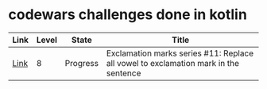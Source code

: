 # codewars challenges done in kotlin

| Link                                                           | Level | State    | Title                                                                                      |
|----------------------------------------------------------------|-------|----------|--------------------------------------------------------------------------------------------|
| [Link](https://www.codewars.com/kata/57fb09ef2b5314a8a90001ed) | 8     | Progress | Exclamation marks series #11: Replace all vowel to exclamation mark in the sentence        |             

